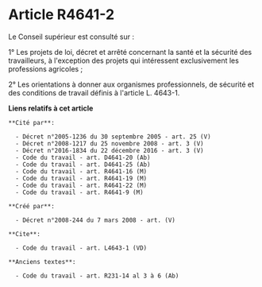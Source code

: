 # Article R4641-2

Le Conseil supérieur est consulté sur : 

1° Les projets de loi, décret et arrêté concernant la santé et la sécurité des travailleurs, à l'exception des projets qui
intéressent exclusivement les professions agricoles ; 

2° Les orientations à donner aux organismes professionnels, de sécurité et des conditions de travail définis à l'article L.
4643-1.

**Liens relatifs à cet article**

	**Cité par**:

	  - Décret n°2005-1236 du 30 septembre 2005 - art. 25 (V)
	  - Décret n°2008-1217 du 25 novembre 2008 - art. 3 (V)
	  - Décret n°2016-1834 du 22 décembre 2016 - art. 3 (V)
	  - Code du travail - art. D4641-20 (Ab)
	  - Code du travail - art. D4641-25 (Ab)
	  - Code du travail - art. R4641-16 (M)
	  - Code du travail - art. R4641-19 (M)
	  - Code du travail - art. R4641-22 (M)
	  - Code du travail - art. R4641-9 (M)

	**Créé par**:

	  - Décret n°2008-244 du 7 mars 2008 - art. (V)

	**Cite**:

	  - Code du travail - art. L4643-1 (VD)

	**Anciens textes**:

	  - Code du travail - art. R231-14 al 3 à 6 (Ab)
